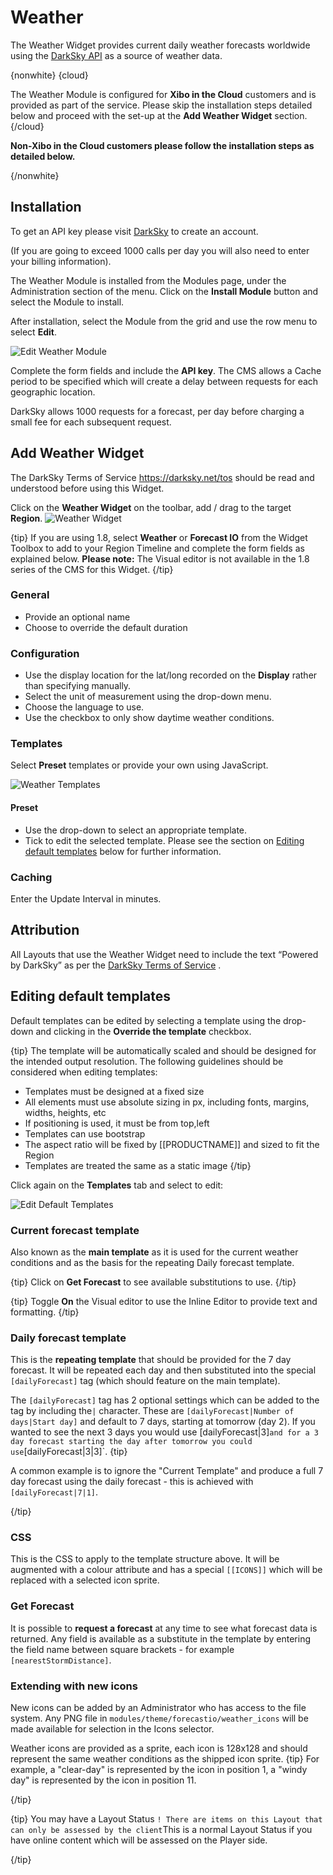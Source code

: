 <!--toc=widgets-->

# Weather

The Weather Widget provides current daily weather forecasts worldwide using the [DarkSky API](https://darksky.net/) as a source of weather data.

{nonwhite}
{cloud}

The Weather Module is configured for **Xibo in the Cloud** customers and is provided as part of the service. Please skip the installation steps detailed below and proceed with the set-up at the **Add Weather Widget** section.
{/cloud}

**Non-Xibo in the Cloud customers please follow the installation steps as detailed below.**

{/nonwhite}

## Installation

To get an API key please visit [DarkSky](https://darksky.net) to create an account.

(If you are going to exceed 1000 calls per day you will also need to enter your billing information).

The Weather Module is installed from the Modules page, under the Administration section of the menu. Click on the **Install Module** button and select the Module to install.

After installation,  select the Module from the grid and use the row menu to select **Edit**.

![Edit Weather Module](img/media_weather_module_edit.png)

Complete the form fields and include the **API key**. The CMS allows a Cache period to be specified which will create a delay between requests for each geographic location.

DarkSky allows 1000 requests for a forecast, per day before charging a small fee for each subsequent request.

## Add Weather Widget

The DarkSky Terms of Service <https://darksky.net/tos> should be read and understood before using this Widget. 

Click on the **Weather Widget** on the  toolbar, add / drag to the target **Region**. ![Weather Widget](img/v2_media_weather_widget.png)



{tip}
If you are using 1.8, select **Weather** or **Forecast IO** from the Widget Toolbox to add to your Region Timeline and complete the form fields as explained below.
**Please note:** The Visual editor is not available in the 1.8 series of the CMS for this Widget.
{/tip}

### General

- Provide an optional name
- Choose to override the default duration

### Configuration

- Use the display location for the lat/long recorded on the **Display** rather than specifying manually.
- Select the unit of measurement using the drop-down menu.
- Choose the language to use.
- Use the checkbox to only show daytime weather conditions.

### Templates

Select **Preset** templates or provide your own using JavaScript.

![Weather Templates](img\v2_media_weather_templates.png)

#### Preset

- Use the drop-down to select an appropriate template.
- Tick to edit the selected template. Please see the section on [Editing default templates](media_module_weather.html#editing_default_templates) below for further information.

### Caching

Enter the Update Interval in minutes.



## Attribution

All Layouts that use the Weather Widget need to include the text “Powered by DarkSky” as per the [DarkSky Terms of Service](<https://darksky.net/tos>) . 



## Editing default templates

Default templates can be edited by selecting a template using the drop-down and clicking in the **Override the template** checkbox. 

{tip}
The template will be automatically scaled and should be designed for the intended output resolution. The following guidelines should be considered when editing templates:

- Templates must be designed at a fixed size
- All elements must use absolute sizing in px, including fonts, margins, widths, heights, etc
- If positioning is used, it must be from top,left
- Templates can use bootstrap
- The aspect ratio will be fixed by [[PRODUCTNAME]] and sized to fit the Region
- Templates are treated the same as a static image
  {/tip}

Click again on the **Templates** tab and select to edit:

![Edit Default Templates](img/v2_media_weather_edit_default.png)

### Current forecast template

Also known as the **main template** as it is used for the current weather conditions and as the basis for the repeating Daily forecast template.

{tip}
Click on **Get Forecast** to see available substitutions to use.
{/tip}

{tip}
Toggle **On** the Visual editor to use the Inline Editor to provide text and formatting.
{/tip}

### Daily forecast template

This is the **repeating template** that should be provided for the 7 day forecast. It will be repeated each day and then substituted into the special `[dailyForecast]` tag (which should feature on the main template). 

The `[dailyForecast]` tag has 2 optional settings which can be added to the tag by including the`|` character. These are `[dailyForecast|Number of days|Start day]` and default to 7 days, starting at tomorrow (day 2). If you wanted to see the next 3 days you would use [dailyForecast|3]` and for a 3 day forecast starting the day after tomorrow you could use `[dailyForecast|3|3]`.
{tip}  

 A common example is to ignore the "Current Template" and produce a full 7 day forecast using the daily forecast - this is achieved with `[dailyForecast|7|1]`.

{/tip}

### CSS

This is the CSS to apply to the template structure above. It will be augmented with a colour 
attribute and has a special `[[ICONS]]` which will be replaced with a selected icon sprite. 

### Get Forecast

It is possible to **request a forecast** at any time to see what forecast data is returned. Any field is available as a substitute in the template by entering the field name between square 
brackets - for example `[nearestStormDistance]`.

### Extending with new icons

New icons can be added by an Administrator who has access to the file system. Any PNG file in `modules/theme/forecastio/weather_icons` will be made available for selection in the Icons selector.

Weather icons are provided as a sprite, each icon is 128x128 and should represent the same weather conditions as the shipped icon sprite.
{tip}
For example, a "clear-day" is represented by the icon in position 1, a "windy day" is represented by the icon in position 11.

{/tip}

{tip}
You may have a Layout Status `! There are items on this Layout that can only be assessed by the client`This is a normal Layout Status if you have online content which will be assessed on the Player side. 

{/tip}